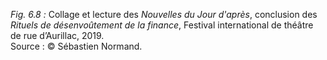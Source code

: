 *Fig. 6.8 :* Collage et lecture des *Nouvelles du Jour d'après*, conclusion des *Rituels de désenvoûtement de la finance*, Festival international de théâtre de rue d’Aurillac, 2019.  
Source : © Sébastien Normand.